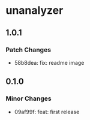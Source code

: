 # unanalyzer

## 1.0.1

### Patch Changes

- 58b8dea: fix: readme image

## 0.1.0

### Minor Changes

- 09af99f: feat: first release
